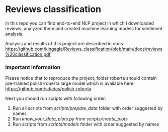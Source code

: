 # Reviews classification

In this repo you can find end-to-end NLP project in which I downloaded reviews, analyzed them and created machine 
learning models for sentiment analysis.   

Analysis and results of this project are described in docs 
https://github.com/kingagla/Reviews_classification/blob/main/docs/reviews%20classification.pdf

### Important information
Please notice that to reproduce the project, folder roberta should contain pre-trained polish-roberta large model which
 is available here:
https://github.com/sdadas/polish-roberta

Next you should run scripts with following order:

1. Run all scripts from *scripts/prepare_data* folder with order suggested by names
2. Run *know_your_data_plots.py* from *scripts/create_plots*
3. Run scripts from *scripts/models* folder with order suggested by names
